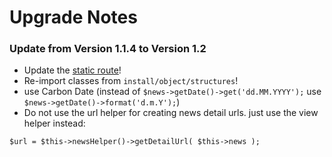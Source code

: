 # Upgrade Notes

### Update from Version 1.1.4 to Version 1.2

- Update the [static route](install/staticroutes.xml)!
- Re-import classes from `install/object/structures`!
- use Carbon Date (instead of `$news->getDate()->get('dd.MM.YYYY');` use `$news->getDate()->format('d.m.Y');`)
- Do not use the url helper for creating news detail urls. just use the view helper instead:

```
$url = $this->newsHelper()->getDetailUrl( $this->news );
```
